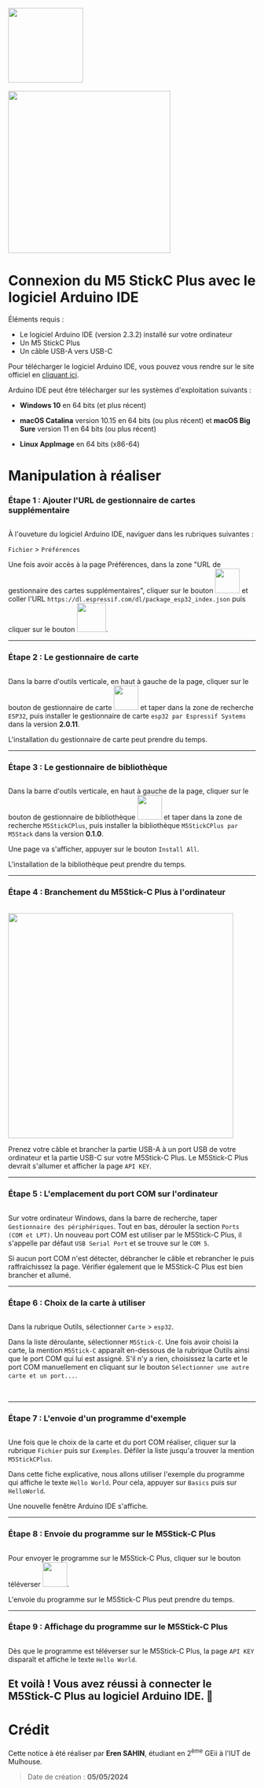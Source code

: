<img title="" src="https://github.com/ErenS61/SAE4-BRAS-ROBOT-M5STACK/blob/main/Images/Logo_enseignement_sup.png" alt="" width="152">&nbsp;&nbsp;&nbsp;&nbsp;&nbsp;&nbsp;&nbsp;&nbsp;&nbsp;&nbsp;&nbsp;&nbsp;&nbsp;&nbsp;&nbsp;&nbsp;&nbsp;&nbsp;&nbsp;&nbsp;&nbsp;&nbsp;&nbsp;&nbsp;&nbsp;&nbsp;&nbsp;&nbsp;&nbsp;&nbsp;&nbsp;&nbsp;&nbsp;&nbsp;&nbsp;&nbsp;&nbsp;&nbsp;&nbsp;&nbsp;&nbsp;&nbsp;&nbsp;&nbsp;&nbsp;&nbsp;&nbsp;&nbsp;&nbsp;&nbsp;&nbsp;&nbsp;&nbsp;&nbsp;&nbsp;&nbsp;&nbsp;&nbsp;&nbsp;&nbsp;&nbsp;&nbsp;&nbsp;&nbsp;&nbsp;&nbsp;&nbsp;&nbsp;&nbsp;&nbsp;&nbsp;&nbsp;&nbsp;&nbsp;&nbsp;&nbsp;&nbsp;&nbsp;&nbsp;&nbsp;&nbsp;&nbsp;&nbsp;&nbsp;&nbsp;&nbsp;&nbsp;&nbsp;&nbsp;&nbsp;&nbsp;&nbsp;&nbsp;&nbsp;&nbsp;&nbsp;&nbsp;&nbsp;&nbsp;&nbsp;&nbsp;&nbsp;&nbsp;&nbsp;&nbsp;&nbsp;&nbsp;&nbsp;&nbsp;&nbsp;&nbsp;&nbsp;&nbsp;&nbsp;&nbsp;&nbsp;&nbsp;&nbsp;&nbsp;&nbsp;<img title="" src="https://github.com/ErenS61/SAE4-BRAS-ROBOT-M5STACK/blob/main/Images/Logo_Universit%C3%A9_de_Haute-Alsace_-_UHA.png" alt="" width="330">

# Connexion du M5 StickC Plus avec le logiciel Arduino IDE

Éléments requis :

- Le logiciel Arduino IDE (version 2.3.2) installé sur votre ordinateur
- Un M5 StickC Plus
- Un câble USB-A vers  USB-C



Pour télécharger le logiciel Arduino IDE, vous pouvez vous rendre sur le site officiel en [cliquant ici](https://www.arduino.cc/en/software).



Arduino IDE peut être télécharger sur les systèmes d'exploitation suivants :

- **Windows 10** en 64 bits (et plus récent)

- **macOS Catalina** version 10.15 en 64 bits (ou plus récent) et **macOS Big Sure** version 11 en 64 bits (ou plus récent)

- **Linux AppImage** en 64 bits (x86-64)



# Manipulation à réaliser



### Étape 1 : Ajouter l'URL de gestionnaire de cartes supplémentaire

<img title="" src="https://github.com/ErenS61/SAE4-BRAS-ROBOT-M5STACK/blob/main/Images/VID0.gif" alt="" data-align="center">

À l'ouveture du logiciel Arduino IDE, naviguer dans les rubriques suivantes :

 `Fichier` > `Préférences` 

Une fois avoir accès à la page Préférences, dans la zone "URL de gestionnaire des cartes supplémentaires", cliquer sur le bouton <img title="" src="https://github.com/ErenS61/SAE4-BRAS-ROBOT-M5STACK/blob/main/Images/CAP2.png" alt="" data-align="inline" width="50"> et coller l'URL `https://dl.espressif.com/dl/package_esp32_index.json` puis cliquer sur le bouton <img src="https://github.com/ErenS61/SAE4-BRAS-ROBOT-M5STACK/blob/main/Images/CAP3.png" title="" alt="" width="59">.

***

### Étape 2 : Le gestionnaire de carte

<img title="" src="https://github.com/ErenS61/SAE4-BRAS-ROBOT-M5STACK/blob/main/Images/VID1.gif" alt="" data-align="center">

Dans la barre d'outils verticale, en haut à gauche de la page, cliquer sur le bouton de gestionnaire de carte <img src="https://github.com/ErenS61/SAE4-BRAS-ROBOT-M5STACK/blob/main/Images/CAP4.png" title="" alt="" width="50"> et taper dans la zone de recherche `ESP32`, puis installer le gestionnaire de carte `esp32 par Espressif Systems` dans la version **2.0.11**.

L'installation du gestionnaire de carte peut prendre du temps.

***

### Étape 3 : Le gestionnaire de bibliothèque

<img title="" src="https://github.com/ErenS61/SAE4-BRAS-ROBOT-M5STACK/blob/main/Images/VID2.gif" alt="" data-align="center">

Dans la barre d'outils verticale, en haut à gauche de la page, cliquer sur le bouton de gestionnaire de bibliothèque <img title="" src="https://github.com/ErenS61/SAE4-BRAS-ROBOT-M5STACK/blob/main/Images/CAP5.png" alt="" width="50">  et taper dans la zone de recherche `M5StickCPlus`, puis installer la bibliothèque `M5StickCPlus par M5Stack` dans la version **0.1.0**.

Une page va s'afficher, appuyer sur le bouton `Install All`.

L'installation de la bibliothèque peut prendre du temps.

***

### Étape 4 : Branchement du M5Stick-C Plus à l'ordinateur

&nbsp;&nbsp;&nbsp;&nbsp;&nbsp;&nbsp;&nbsp;&nbsp;&nbsp;&nbsp;&nbsp;&nbsp;&nbsp;&nbsp;&nbsp;&nbsp;&nbsp;&nbsp;&nbsp;&nbsp;&nbsp;&nbsp;&nbsp;&nbsp;&nbsp;&nbsp;&nbsp;&nbsp;&nbsp;&nbsp;&nbsp;&nbsp;&nbsp;&nbsp;&nbsp;&nbsp;&nbsp;&nbsp;&nbsp;&nbsp;&nbsp;&nbsp;&nbsp;&nbsp;&nbsp;&nbsp;&nbsp;&nbsp;&nbsp;&nbsp;&nbsp;&nbsp;&nbsp;&nbsp;&nbsp;&nbsp;&nbsp;&nbsp;&nbsp;&nbsp;&nbsp;&nbsp;&nbsp;&nbsp;&nbsp;&nbsp;&nbsp;<img title="" src="https://github.com/ErenS61/SAE4-BRAS-ROBOT-M5STACK/blob/main/Images/PHOTO1.JPEG" alt="" width="458" data-align="center">

Prenez votre câble et brancher la partie USB-A à un port USB de votre ordinateur et la partie USB-C sur votre M5Stick-C Plus. Le M5Stick-C Plus devrait s'allumer et afficher la page `API KEY`.

***

### Étape 5 : L'emplacement du port COM sur l'ordinateur

<img src="https://github.com/ErenS61/SAE4-BRAS-ROBOT-M5STACK/blob/main/Images/VID4.gif" title="" alt="" data-align="center">

Sur votre ordinateur Windows, dans la barre de recherche, taper `Gestionnaire des périphériques`. Tout en bas, dérouler la section `Ports (COM et LPT)`. Un nouveau port COM est utiliser par le M5Stick-C Plus, il s'appelle par défaut `USB Serial Port` et se trouve sur le `COM 5`.

Si aucun port COM n'est détecter, débrancher le câble et rebrancher le puis raffraichissez la page. Vérifier également que le M5Stick-C Plus est bien brancher et allumé.

***

### Étape 6 : Choix de la carte à utiliser

<img title="" src="https://github.com/ErenS61/SAE4-BRAS-ROBOT-M5STACK/blob/main/Images/VID3.gif" alt="" data-align="center">

Dans la rubrique Outils, sélectionner `Carte` > `esp32`.

Dans la liste déroulante, sélectionner `M5Stick-C`. Une fois avoir choisi la carte, la mention `M5Stick-C` apparaît en-dessous de la rubrique Outils ainsi que le port COM qui lui est assigné. S'il n'y a rien, choisissez la carte et le port COM manuellement en cliquant sur le bouton `Sélectionner une autre carte et un port...`.



&nbsp;&nbsp;&nbsp;&nbsp;&nbsp;&nbsp;&nbsp;&nbsp;&nbsp;&nbsp;&nbsp;&nbsp;&nbsp;&nbsp;&nbsp;&nbsp;&nbsp;&nbsp;&nbsp;&nbsp;&nbsp;&nbsp;&nbsp;&nbsp;&nbsp;&nbsp;&nbsp;&nbsp;&nbsp;&nbsp;&nbsp;&nbsp;&nbsp;&nbsp;&nbsp;&nbsp;&nbsp;&nbsp;&nbsp;&nbsp;&nbsp;&nbsp;&nbsp;&nbsp;&nbsp;&nbsp;&nbsp;&nbsp;&nbsp;&nbsp;&nbsp;&nbsp;&nbsp;&nbsp;&nbsp;&nbsp;&nbsp;&nbsp;&nbsp;&nbsp;&nbsp;&nbsp;&nbsp;&nbsp;&nbsp;&nbsp;&nbsp;<img src="https://github.com/ErenS61/SAE4-BRAS-ROBOT-M5STACK/blob/main/Images/CAP1.png" title="" alt="" data-align="center">

***

### Étape 7 : L'envoie d'un programme d'exemple

<img title="" src="https://github.com/ErenS61/SAE4-BRAS-ROBOT-M5STACK/blob/main/Images/VID5.gif" alt="" data-align="center">

Une fois que le choix de la carte et du port COM réaliser, cliquer sur la rubrique `Fichier` puis sur `Exemples`. Défiler la liste jusqu'a trouver la mention `M5StickCPlus`.

Dans cette fiche explicative, nous allons utiliser l'exemple du programme qui affiche le texte `Hello World`. Pour cela, appuyer sur `Basics` puis sur `HelloWorld`.

Une nouvelle fenêtre Arduino IDE s'affiche.

***

### Étape 8 : Envoie du programme sur le M5Stick-C Plus

<img title="" src="https://github.com/ErenS61/SAE4-BRAS-ROBOT-M5STACK/blob/main/Images/VID6.gif" alt="" data-align="center">

Pour envoyer le programme sur le M5Stick-C Plus, cliquer sur le bouton téléverser <img title="" src="https://github.com/ErenS61/SAE4-BRAS-ROBOT-M5STACK/blob/main/Images/CAP6.png" alt="" width="50">.

L'envoie du programme sur le M5Stick-C Plus peut prendre du temps.

***

### Étape 9 : Affichage du programme sur le M5Stick-C Plus

<img title="" src="https://github.com/ErenS61/SAE4-BRAS-ROBOT-M5STACK/blob/main/Images/HELLO%20WORLD.gif" alt="" data-align="center">

Dès que le programme est téléverser sur le M5Stick-C Plus, la page `API KEY` disparaît et affiche le texte `Hello World`.



## Et voilà ! Vous avez réussi à connecter le M5Stick-C Plus au logiciel Arduino IDE. 🎉



# Crédit

Cette notice à été réaliser par **Eren SAHIN**, étudiant en 2<sup>ème</sup> GEii à l'IUT de Mulhouse.



> Date de création : **05/05/2024**
